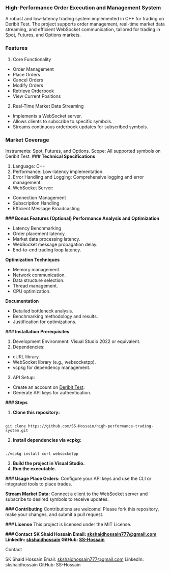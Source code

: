 ### High-Performance Order Execution and Management System

A robust and low-latency trading system implemented in C++ for trading on Deribit Test. The project supports order management, real-time market data streaming, and efficient WebSocket communication, tailored for trading in Spot, Futures, and Options markets.

### **Features**

1. Core Functionality
- Order Management
- Place Orders
- Cancel Orders
- Modify Orders
- Retrieve Orderbook
- View Current Positions

2. Real-Time Market Data Streaming
- Implements a WebSocket server.
- Allows clients to subscribe to specific symbols.
- Streams continuous orderbook updates for subscribed symbols.

### **Market Coverage**
Instruments: Spot, Futures, and Options.
Scope: All supported symbols on Deribit Test.
**### Technical Specifications**

1. Language: C++
2. Performance: Low-latency implementation.
3. Error Handling and Logging: Comprehensive logging and error management.
4. WebSocket Server:
-   Connection Management
-   Subscription Handling
-   Efficient Message Broadcasting

**### Bonus Features (Optional)**
**Performance Analysis and Optimization**

- Latency Benchmarking
- Order placement latency.
- Market data processing latency.
- WebSocket message propagation delay.
- End-to-end trading loop latency.

**Optimization Techniques**

- Memory management.
- Network communication.
- Data structure selection.
- Thread management.
- CPU optimization.

**Documentation**

- Detailed bottleneck analysis.
- Benchmarking methodology and results.
- Justification for optimizations.

**### Installation**
**Prerequisites**

1. Development Environment: Visual Studio 2022 or equivalent.
2. Dependencies:

- cURL library.
- WebSocket library (e.g., websocketpp).
- vcpkg for dependency management.

3. API Setup:

- Create an account on [Deribit Test](https://test.deribit.com/).
- Generate API keys for authentication.

**### Steps**

1. **Clone this repository:**

```

git clone https://github.com/SS-Hossain/high-performance-trading-system.git  
```

2. **Install dependencies via vcpkg:**

```

./vcpkg install curl websocketpp  
```

3. **Build the project in Visual Studio.**
4. **Run the executable.**

**### Usage**
**Place Orders:**
Configure your API keys and use the CLI or integrated tools to place trades.

**Stream Market Data:**
Connect a client to the WebSocket server and subscribe to desired symbols to receive updates.

**### Contributing**
Contributions are welcome! Please fork this repository, make your changes, and submit a pull request.

**### License**
This project is licensed under the MIT License.

**### Contact**
**SK Shaid Hossain
Email: skshaidhossain777@gmail.com
LinkedIn: [skshaidhossain](https://linkedin.com/in/skshaidhossain)
GitHub: [SS-Hossain](https://github.com/SS-Hossain)**

Contact

SK Shaid Hossain
Email: skshaidhossain777@gmail.com
LinkedIn: skshaidhossain
GitHub: SS-Hossain
